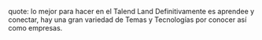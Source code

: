 quote: lo mejor para hacer en el Talend Land
Definitivamente es aprendee y conectar, hay una gran variedad de
Temas y Tecnologías por conocer así como empresas. 
